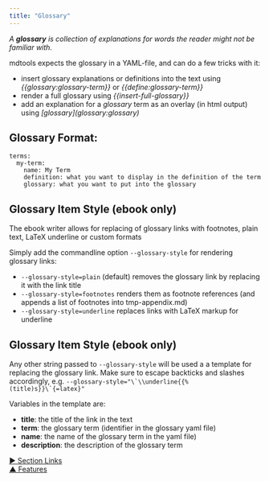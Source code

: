 ```yaml
---
title: "Glossary"
---
```



_A **glossary** is collection of explanations for words the reader might not be familiar with._

mdtools expects the glossary in a YAML-file, and can do a few tricks with it: 

- insert glossary explanations or definitions into the text using _&#0123;&#0123;glossary:glossary-term&#0125;&#0125;_ or _&#0123;&#0123;define:glossary-term&#0125;&#0125;_
- render a full glossary using _&#0123;&#0123;insert-full-glossary&#0125;&#0125;_
- add an explanation for a <dfn data-info="Glossary: A collection of explanations for words the reader might not be familiar with.">glossary</dfn> term as an overlay (in html output) using _&#0091;glossary&#0093;&#0040;glossary:glossary&#0041;_


## Glossary Format:

    terms:
      my-term:
        name: My Term
        definition: what you want to display in the definition of the term
        glossary: what you want to put into the glossary


## Glossary Item Style (ebook only)

The ebook writer allows for replacing of glossary links with footnotes, plain text, LaTeX underline or custom formats

Simply add the commandline option `--glossary-style` for rendering glossary links:

- `--glossary-style=plain` (default) removes the glossary link by replacing it with the link title
- `--glossary-style=footnotes` renders them as footnote references (and appends a list of footnotes into tmp-appendix.md)
- `--glossary-style=underline` replaces links with LaTeX markup for underline



## Glossary Item Style (ebook only)

Any other string passed to `--glossary-style` will be used a a template for replacing the glossary link. Make sure to escape backticks and slashes accordingly, e.g. ``--glossary-style="\`\\underline{{%(title)s}}\`{=latex}"``

Variables in the template are:

- **title**: the title of the link in the text
- **term**: the glossary term (identifier in the glossary yaml file)
- **name**: the name of the glossary term in the yaml file)
- **description**: the description of the glossary term


[&#9654; Section Links](section-links.html)<br/>[&#9650; Features](features.html)

